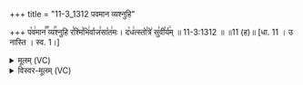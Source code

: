 +++
title = "11-3_1312 पवमान व्यश्नुहि"

+++
प꣡व꣢मान꣣꣬ व्य꣢꣯श्नुहि र꣣श्मि꣡भि꣢र्वाज꣣सा꣡त꣢मः। द꣡ध꣢त्स्तो꣣त्रे꣢ सु꣣वी꣡र्य꣢म् ॥ 11-3:1312 ॥ ॥11 (ह)॥ [धा. 11 । उ नास्ति । स्व. 1।]

<details><summary>मूलम् (VC)</summary>

प꣡व꣢मान꣣꣬ व्य꣢꣯श्नुहि र꣣श्मि꣡भि꣢र्वाज꣣सा꣡त꣢मः । द꣡ध꣢त्स्तो꣣त्रे꣢ सु꣣वी꣡र्य꣢म् ॥१३१२
</details>

<details><summary>विस्वर-मूलम् (VC)</summary>

पवमान व्यश्नुहि रश्मिभिर्वाजसातमः । दधत्स्तोत्रे सुवीर्यम् ॥१३१२
</details>